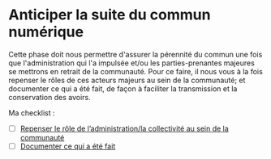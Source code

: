# Anticiper la suite du commun numérique

Cette phase doit nous permettre d'assurer la pérennité du commun une fois que l'administration qui l'a impulsée et/ou les parties-prenantes majeures se mettrons en retrait de la communauté. Pour ce faire, il nous vous à la fois repenser le rôles de ces acteurs majeurs au sein de la communauté; et documenter ce qui a été fait,  de façon à faciliter la transmission et la conservation des avoirs. 

Ma checklist :

* [ ] [Repenser le rôle de l’administration/la collectivité au sein de la communauté](untitled-1.md)
* [ ] [Documenter ce qui a été fait](untitled-5.md)